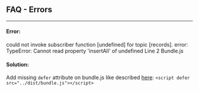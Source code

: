 ## FAQ - Errors

---
#### Error: 

could not invoke subscriber function [undefined] for topic [records]. error: TypeError: Cannot read property 'insertAll' of undefined Line 2 Bundle.js

#### Solution:

Add missing `defer` attribute on bundle.js like described [here](https://web-components.fact-finder.de/documentation/3.x/include-scripts): `<script defer src="../dist/bundle.js"></script>`